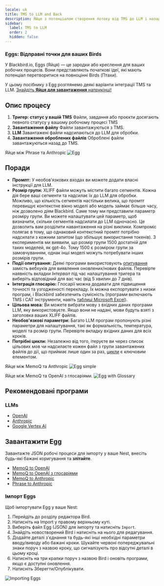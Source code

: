 ```yaml
---
locale: uk
title: TMS to LLM and Back
description: Яйце з потенціалом створення потоку від TMS до LLM і назад
sidebar:
  label: TMS to LLM
  order: 2
  hidden: false
---
```


### Eggs: Відправні точки для ваших Birds

У Blackbird.io, Eggs (Яйця) — це зародки або креслення для ваших робочих процесів. Вони представляють початкові ідеї, які мають потенціал перетворитися на повноцінні Birds (Птахи).

У цьому посібнику з Egg розглянемо деякі варіанти інтеграції TMS та LLM. [Знайдіть **Яйця для завантаження** наприкінці!](../../eggs/tms-to-llm/#download-an-egg)

## Опис процесу

1. **Тригер: статус у вашій TMS**
Файли, завдання або проєкти досягають певного статусу у вашому робочому процесі TMS
2. **Завантаження файлу**
Файли завантажуються з TMS.
3. **LLM**
Завантажені файли надсилаються до LLM для обробки.
4. **Завантаження оброблених файлів**
Оброблені файли завантажуються назад до TMS.

Яйце між Phrase та Anthropic
![Egg](~/assets/docs/eggs/Egg2-Phrase-to-Anthropic.png)

## Поради

- **Промпт:** У необов'язкових входах ви можете додати власні інструкції для LLM.
- **Розмір групи:** XLIFF файли можуть містити багато сегментів. Кожна дія бере ваші сегменти та надсилає їх до LLM для обробки. Можливо, що кількість сегментів настільки велика, що промпт перевищує контекстне вікно моделі або модель займає більше часу, ніж дозволено діям Blackbird. Саме тому ми представили параметр розміру групи. Ви можете налаштувати цей параметр, щоб визначити, скільки сегментів надсилати до LLM одночасно. Це дозволить вам розділити навантаження на різні виклики. Компроміс полягає в тому, що однаковий контекстний промпт потрібно надсилати з кожним запитом (що збільшує використання токенів). З експериментів ми виявили, що розмір групи 1500 достатній для таких моделей, як gpt-4o. Тому 1500 є розміром групи за замовчуванням, однак інші моделі можуть потребувати інших розмірів групи.
- **Події опитування:** Деякі програми використовують [опитування](../../concepts/triggers/#polling) замість вебхуків для виявлення оновлених/нових файлів. Перевірте наявність вкладки _Інтервал_ під час налаштування тригера та виберіть відповідний для вас час (від 5 хвилин до 7 днів).
- **Інтеграція глосарію:** Глосарії можна додавати для підвищення точності та узгодженості перекладу. Їх можна експортувати з низки програм, і Blackbird забезпечить сумісність (програми включають TMS і CAT інструменти, навіть [таблиці Microsoft Excel](../../apps/microsoft-excel/#exporting-glossaries)).
- **Цільова мова:** Ви можете вибрати мову з вхідних даних програми LLM, яку використовуєте. Якщо вони не надані, мови будуть взяті з заголовка ваших XLIFF файлів.
- **Необов'язкові параметри:** Багато LLM програм пропонують різні параметри для налаштування, такі як формальність, температура, моделі та розмір групи. Перевірте вкладку вхідних даних для всіх кроків.
- **Потрібні цикли:** Незалежно від того, ітеруєте ви через список цільових мов чи надсилаєте кожен файл з групи завантажених файлів до дії, що приймає лише один за раз, [цикли](../../guides/loops/) є ключовим елементом.

Яйце між MemoQ та Anthropic
![Egg simple](~/assets/docs/eggs/Egg2-memoQ-to-Anthropic.png)

Яйце між MemoQ та OpenAI з глосаріями.
![Egg with Glossary](~/assets/docs/eggs/Egg2-memoQ-to-OpenAI-with-glossary.png)

## Рекомендовані програми

### LLMs

- [OpenAI](../../apps/openai/)
- [Anthropic](../../apps/anthropic/)
- [Google Vertex AI](../../apps/google-vertex-ai/)

## Завантажити Egg

Завантажте JSON робочі процеси для імпорту у ваше Nest, внесіть будь-які бажані коригування та **злітайте**.

- <a href="https://docs.blackbird.io/downloads/MemoQ_to_OpenAI.json" download>MemoQ to OpenAI</a>
- <a href="https://docs.blackbird.io/downloads/MemoQ_to_OpenAI_with_Glossary.json" download>MemoQ to OpenAI з глосаріями</a>
- <a href="https://docs.blackbird.io/downloads/MemoQ_to_Anthropic.json" download>MemoQ to Anthropic</a>
- <a href="https://docs.blackbird.io/downloads/Phrase_to_Anthropic.json" download>Phrase to Anthropic</a>

### Імпорт Eggs

Щоб імпортувати Egg у ваше Nest:

1. Перейдіть до розділу редактора Bird.
2. Натисніть на Import у правому верхньому куті.
3. Виберіть файл Egg (JSON) для імпорту та натисніть `Import`.
4. Знайдіть новостворений Bird і натисніть на нього для редагування.
5. Додайте деталі з'єднання та будь-які інші необхідні параметри вводу/виводу або бажані кроки. Шукайте червоні попереджувальні знаки поруч з назвою кроку, що сигналізують про відсутні деталі в цьому кроці.
6. Натисніть на три крапки поруч з назвою Bird і оновіть програми, якщо є доступні оновлення.
7. Натисніть Зберегти/Опублікувати.

![Importing Eggs](~/assets/docs/eggs/ImportEggs.gif)